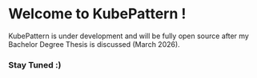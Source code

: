# Welcome to KubePattern !
KubePattern is under development and will be fully open source after my Bachelor Degree Thesis is discussed (March 2026).

### Stay Tuned :)
